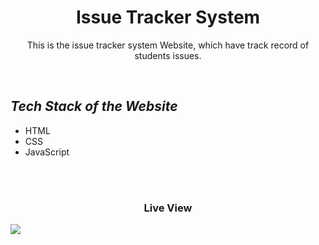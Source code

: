 <h1 align="center"> Issue Tracker System </h1>
<p align="center">This is the issue tracker system Website, which have track record of students issues. </p>
<br>
  <h2><em>Tech Stack of the Website</em></h2>
<ul>
  <li>HTML</li>
  <li>CSS</li>
  <li>JavaScript</li>
</ul>
<br>
<br>
<h3 align="center">Live View </h3>
<img align="center" src="https://github.com/tahir-rafique/codeAlpha/blob/main/Task1-Recipe%20Book%20Website/assets/img/foodiesOnly-Desktop.png">
<br>

